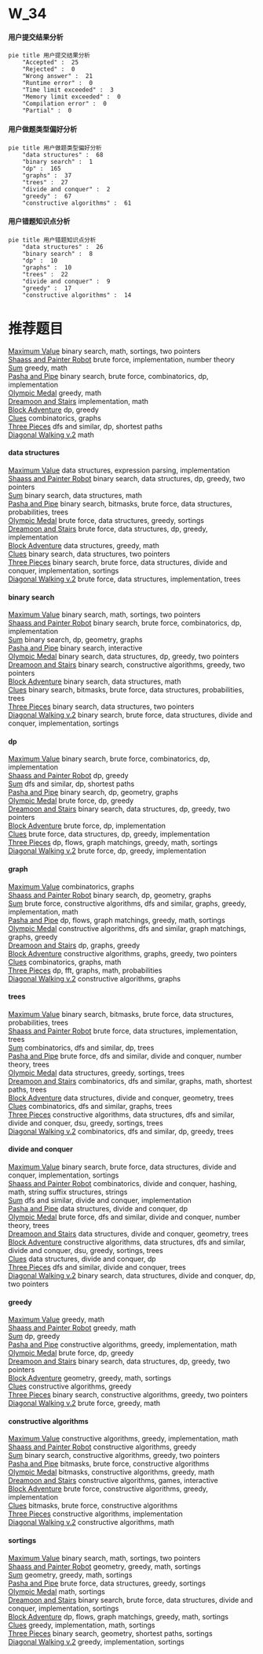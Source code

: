 # W_34
<!-- tabs:start -->
#### **用户提交结果分析**

```mermaid
pie title 用户提交结果分析
    "Accepted" :  25
    "Rejected" :  0
    "Wrong answer" :  21
    "Runtime error" :  0
    "Time limit exceeded" :  3
    "Memory limit exceeded" :  0
    "Compilation error" :  0
    "Partial" :  0
```
#### **用户做题类型偏好分析**

```mermaid
pie title 用户做题类型偏好分析
    "data structures" :  68
    "binary search" :  1
    "dp" :  165
    "graphs" :  37
    "trees" :  27
    "divide and conquer" :  2
    "greedy" :  67
    "constructive algorithms" :  61
```
#### **用户错题知识点分析**

```mermaid
pie title 用户错题知识点分析
    "data structures" :  26
    "binary search" :  8
    "dp" :  10
    "graphs" :  10
    "trees" :  22
    "divide and conquer" :  9
    "greedy" :  17
    "constructive algorithms" :  14
```
<!-- tabs:end -->
# 推荐题目
[Maximum Value](https://codeforces.com/contest/485/problem/D)		binary search,
                        math,
                        sortings,
                        two pointers		  
[Shaass and Painter Robot](http://codeforces.com/problemset/problem/294/D)		brute force,
                        implementation,
                        number theory		  
[Sum](http://codeforces.com/problemset/problem/257/D)		greedy,
                        math		  
[Pasha and Pipe](http://codeforces.com/problemset/problem/518/F)		binary search,
                        brute force,
                        combinatorics,
                        dp,
                        implementation		  
[Olympic Medal](http://codeforces.com/problemset/problem/215/B)		greedy,
                        math		  
[Dreamoon and Stairs](http://codeforces.com/problemset/problem/476/A)		implementation,
                        math		  
[Block Adventure](http://codeforces.com/problemset/problem/1200/B)		dp,
                        greedy		  
[Clues](http://codeforces.com/problemset/problem/156/D)		combinatorics,
                        graphs		  
[Three Pieces](http://codeforces.com/problemset/problem/1065/D)		dfs and similar,
                        dp,
                        shortest paths		  
[Diagonal Walking v.2](http://codeforces.com/problemset/problem/1036/B)		math		  
<!-- tabs:start -->
#### **data structures**
[Maximum Value](http://codeforces.com/problemset/problem/1175/B)		data structures,
                        expression parsing,
                        implementation		  
[Shaass and Painter Robot](http://codeforces.com/problemset/problem/1492/C)		binary search,
                        data structures,
                        dp,
                        greedy,
                        two pointers		  
[Sum](http://codeforces.com/problemset/problem/1490/G)		binary search,
                        data structures,
                        math		  
[Pasha and Pipe](http://codeforces.com/problemset/problem/1479/D)		binary search,
                        bitmasks,
                        brute force,
                        data structures,
                        probabilities,
                        trees		  
[Olympic Medal](http://codeforces.com/problemset/problem/1497/A)		brute force,
                        data structures,
                        greedy,
                        sortings		  
[Dreamoon and Stairs](http://codeforces.com/problemset/problem/1491/C)		brute force,
                        data structures,
                        dp,
                        greedy,
                        implementation		  
[Block Adventure](http://codeforces.com/problemset/problem/1492/B)		data structures,
                        greedy,
                        math		  
[Clues](http://codeforces.com/problemset/problem/1436/E)		binary search,
                        data structures,
                        two pointers		  
[Three Pieces](http://codeforces.com/problemset/problem/1461/D)		binary search,
                        brute force,
                        data structures,
                        divide and conquer,
                        implementation,
                        sortings		  
[Diagonal Walking v.2](http://codeforces.com/problemset/problem/1511/C)		brute force,
                        data structures,
                        implementation,
                        trees		  
#### **binary search**
[Maximum Value](https://codeforces.com/contest/485/problem/D)		binary search,
                        math,
                        sortings,
                        two pointers		  
[Shaass and Painter Robot](http://codeforces.com/problemset/problem/518/F)		binary search,
                        brute force,
                        combinatorics,
                        dp,
                        implementation		  
[Sum](http://codeforces.com/problemset/problem/1366/F)		binary search,
                        dp,
                        geometry,
                        graphs		  
[Pasha and Pipe](https://codeforces.com/contest/1020/problem/D)		binary search,
                        interactive		  
[Olympic Medal](http://codeforces.com/problemset/problem/1492/C)		binary search,
                        data structures,
                        dp,
                        greedy,
                        two pointers		  
[Dreamoon and Stairs](http://codeforces.com/problemset/problem/1463/D)		binary search,
                        constructive algorithms,
                        greedy,
                        two pointers		  
[Block Adventure](http://codeforces.com/problemset/problem/1490/G)		binary search,
                        data structures,
                        math		  
[Clues](http://codeforces.com/problemset/problem/1479/D)		binary search,
                        bitmasks,
                        brute force,
                        data structures,
                        probabilities,
                        trees		  
[Three Pieces](http://codeforces.com/problemset/problem/1436/E)		binary search,
                        data structures,
                        two pointers		  
[Diagonal Walking v.2](http://codeforces.com/problemset/problem/1461/D)		binary search,
                        brute force,
                        data structures,
                        divide and conquer,
                        implementation,
                        sortings		  
#### **dp**
[Maximum Value](http://codeforces.com/problemset/problem/518/F)		binary search,
                        brute force,
                        combinatorics,
                        dp,
                        implementation		  
[Shaass and Painter Robot](http://codeforces.com/problemset/problem/1200/B)		dp,
                        greedy		  
[Sum](http://codeforces.com/problemset/problem/1065/D)		dfs and similar,
                        dp,
                        shortest paths		  
[Pasha and Pipe](http://codeforces.com/problemset/problem/1366/F)		binary search,
                        dp,
                        geometry,
                        graphs		  
[Olympic Medal](http://codeforces.com/problemset/problem/1015/E1)		brute force,
                        dp,
                        greedy		  
[Dreamoon and Stairs](http://codeforces.com/problemset/problem/1492/C)		binary search,
                        data structures,
                        dp,
                        greedy,
                        two pointers		  
[Block Adventure](https://codeforces.com/contest/1457/problem/C)		brute force,
                        dp,
                        implementation		  
[Clues](http://codeforces.com/problemset/problem/1491/C)		brute force,
                        data structures,
                        dp,
                        greedy,
                        implementation		  
[Three Pieces](http://codeforces.com/problemset/problem/1437/C)		dp,
                        flows,
                        graph matchings,
                        greedy,
                        math,
                        sortings		  
[Diagonal Walking v.2](http://codeforces.com/problemset/problem/1499/B)		brute force,
                        dp,
                        greedy,
                        implementation		  
#### **graph**
[Maximum Value](http://codeforces.com/problemset/problem/156/D)		combinatorics,
                        graphs		  
[Shaass and Painter Robot](http://codeforces.com/problemset/problem/1366/F)		binary search,
                        dp,
                        geometry,
                        graphs		  
[Sum](http://codeforces.com/problemset/problem/1487/C)		brute force,
                        constructive algorithms,
                        dfs and similar,
                        graphs,
                        greedy,
                        implementation,
                        math		  
[Pasha and Pipe](http://codeforces.com/problemset/problem/1437/C)		dp,
                        flows,
                        graph matchings,
                        greedy,
                        math,
                        sortings		  
[Olympic Medal](http://codeforces.com/problemset/problem/1470/D)		constructive algorithms,
                        dfs and similar,
                        graph matchings,
                        graphs,
                        greedy		  
[Dreamoon and Stairs](http://codeforces.com/problemset/problem/1476/C)		dp,
                        graphs,
                        greedy		  
[Block Adventure](http://codeforces.com/problemset/problem/1304/D)		constructive algorithms,
                        graphs,
                        greedy,
                        two pointers		  
[Clues](http://codeforces.com/problemset/problem/1475/C)		combinatorics,
                        graphs,
                        math		  
[Three Pieces](http://codeforces.com/problemset/problem/553/E)		dp,
                        fft,
                        graphs,
                        math,
                        probabilities		  
[Diagonal Walking v.2](http://codeforces.com/problemset/problem/1495/C)		constructive algorithms,
                        graphs		  
#### **trees**
[Maximum Value](http://codeforces.com/problemset/problem/1479/D)		binary search,
                        bitmasks,
                        brute force,
                        data structures,
                        probabilities,
                        trees		  
[Shaass and Painter Robot](http://codeforces.com/problemset/problem/1511/C)		brute force,
                        data structures,
                        implementation,
                        trees		  
[Sum](http://codeforces.com/problemset/problem/1499/F)		combinatorics,
                        dfs and similar,
                        dp,
                        trees		  
[Pasha and Pipe](http://codeforces.com/problemset/problem/1491/E)		brute force,
                        dfs and similar,
                        divide and conquer,
                        number theory,
                        trees		  
[Olympic Medal](http://codeforces.com/problemset/problem/1466/D)		data structures,
                        greedy,
                        sortings,
                        trees		  
[Dreamoon and Stairs](http://codeforces.com/problemset/problem/1495/D)		combinatorics,
                        dfs and similar,
                        graphs,
                        math,
                        shortest paths,
                        trees		  
[Block Adventure](http://codeforces.com/problemset/problem/1303/G)		data structures,
                        divide and conquer,
                        geometry,
                        trees		  
[Clues](http://codeforces.com/problemset/problem/1454/E)		combinatorics,
                        dfs and similar,
                        graphs,
                        trees		  
[Three Pieces](http://codeforces.com/problemset/problem/1494/D)		constructive algorithms,
                        data structures,
                        dfs and similar,
                        divide and conquer,
                        dsu,
                        greedy,
                        sortings,
                        trees		  
[Diagonal Walking v.2](http://codeforces.com/problemset/problem/1292/C)		combinatorics,
                        dfs and similar,
                        dp,
                        greedy,
                        trees		  
#### **divide and conquer**
[Maximum Value](http://codeforces.com/problemset/problem/1461/D)		binary search,
                        brute force,
                        data structures,
                        divide and conquer,
                        implementation,
                        sortings		  
[Shaass and Painter Robot](http://codeforces.com/problemset/problem/1466/G)		combinatorics,
                        divide and conquer,
                        hashing,
                        math,
                        string suffix structures,
                        strings		  
[Sum](http://codeforces.com/problemset/problem/1490/D)		dfs and similar,
                        divide and conquer,
                        implementation		  
[Pasha and Pipe](https://codeforces.com/contest/1483/problem/C)		data structures,
                        divide and conquer,
                        dp		  
[Olympic Medal](http://codeforces.com/problemset/problem/1491/E)		brute force,
                        dfs and similar,
                        divide and conquer,
                        number theory,
                        trees		  
[Dreamoon and Stairs](http://codeforces.com/problemset/problem/1303/G)		data structures,
                        divide and conquer,
                        geometry,
                        trees		  
[Block Adventure](http://codeforces.com/problemset/problem/1494/D)		constructive algorithms,
                        data structures,
                        dfs and similar,
                        divide and conquer,
                        dsu,
                        greedy,
                        sortings,
                        trees		  
[Clues](http://codeforces.com/problemset/problem/1482/E)		data structures,
                        divide and conquer,
                        dp		  
[Three Pieces](http://codeforces.com/problemset/problem/566/C)		dfs and similar,
                        divide and conquer,
                        trees		  
[Diagonal Walking v.2](http://codeforces.com/problemset/problem/1428/F)		binary search,
                        data structures,
                        divide and conquer,
                        dp,
                        two pointers		  
#### **greedy**
[Maximum Value](http://codeforces.com/problemset/problem/257/D)		greedy,
                        math		  
[Shaass and Painter Robot](http://codeforces.com/problemset/problem/215/B)		greedy,
                        math		  
[Sum](http://codeforces.com/problemset/problem/1200/B)		dp,
                        greedy		  
[Pasha and Pipe](https://codeforces.com/contest/1330/problem/C)		constructive algorithms,
                        greedy,
                        implementation,
                        math		  
[Olympic Medal](http://codeforces.com/problemset/problem/1015/E1)		brute force,
                        dp,
                        greedy		  
[Dreamoon and Stairs](http://codeforces.com/problemset/problem/1492/C)		binary search,
                        data structures,
                        dp,
                        greedy,
                        two pointers		  
[Block Adventure](https://codeforces.com/contest/1496/problem/C)		geometry,
                        greedy,
                        math,
                        sortings		  
[Clues](http://codeforces.com/problemset/problem/1493/A)		constructive algorithms,
                        greedy		  
[Three Pieces](http://codeforces.com/problemset/problem/1463/D)		binary search,
                        constructive algorithms,
                        greedy,
                        two pointers		  
[Diagonal Walking v.2](http://codeforces.com/problemset/problem/1462/C)		brute force,
                        greedy,
                        math		  
#### **constructive algorithms**
[Maximum Value](https://codeforces.com/contest/1330/problem/C)		constructive algorithms,
                        greedy,
                        implementation,
                        math		  
[Shaass and Painter Robot](http://codeforces.com/problemset/problem/1493/A)		constructive algorithms,
                        greedy		  
[Sum](http://codeforces.com/problemset/problem/1463/D)		binary search,
                        constructive algorithms,
                        greedy,
                        two pointers		  
[Pasha and Pipe](https://codeforces.com/contest/1456/problem/B)		bitmasks,
                        brute force,
                        constructive algorithms		  
[Olympic Medal](http://codeforces.com/problemset/problem/1492/D)		bitmasks,
                        constructive algorithms,
                        greedy,
                        math		  
[Dreamoon and Stairs](https://codeforces.com/contest/1504/problem/D)		constructive algorithms,
                        games,
                        interactive		  
[Block Adventure](https://codeforces.com/contest/1483/problem/A)		brute force,
                        constructive algorithms,
                        greedy,
                        implementation		  
[Clues](https://codeforces.com/contest/1457/problem/D)		bitmasks,
                        brute force,
                        constructive algorithms		  
[Three Pieces](http://codeforces.com/problemset/problem/1513/A)		constructive algorithms,
                        implementation		  
[Diagonal Walking v.2](http://codeforces.com/problemset/problem/1473/C)		constructive algorithms,
                        math		  
#### **sortings**
[Maximum Value](https://codeforces.com/contest/485/problem/D)		binary search,
                        math,
                        sortings,
                        two pointers		  
[Shaass and Painter Robot](https://codeforces.com/contest/1496/problem/C)		geometry,
                        greedy,
                        math,
                        sortings		  
[Sum](http://codeforces.com/problemset/problem/1495/A)		geometry,
                        greedy,
                        math,
                        sortings		  
[Pasha and Pipe](http://codeforces.com/problemset/problem/1497/A)		brute force,
                        data structures,
                        greedy,
                        sortings		  
[Olympic Medal](http://codeforces.com/problemset/problem/1427/A)		math,
                        sortings		  
[Dreamoon and Stairs](http://codeforces.com/problemset/problem/1461/D)		binary search,
                        brute force,
                        data structures,
                        divide and conquer,
                        implementation,
                        sortings		  
[Block Adventure](http://codeforces.com/problemset/problem/1437/C)		dp,
                        flows,
                        graph matchings,
                        greedy,
                        math,
                        sortings		  
[Clues](http://codeforces.com/problemset/problem/1473/A)		greedy,
                        implementation,
                        math,
                        sortings		  
[Three Pieces](http://codeforces.com/problemset/problem/1486/B)		binary search,
                        geometry,
                        shortest paths,
                        sortings		  
[Diagonal Walking v.2](http://codeforces.com/problemset/problem/1480/B)		greedy,
                        implementation,
                        sortings		  
<!-- tabs:end -->
